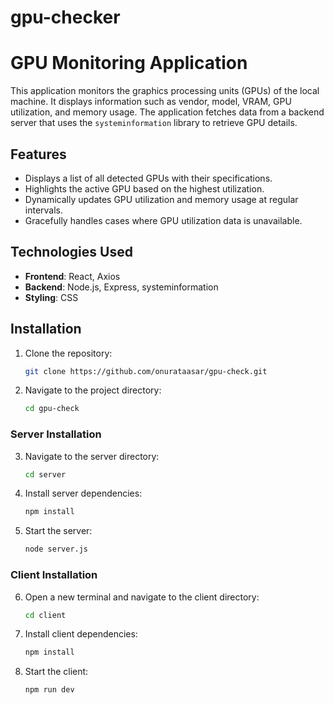 # gpu-checker

# GPU Monitoring Application

This application monitors the graphics processing units (GPUs) of the local machine. It displays information such as vendor, model, VRAM, GPU utilization, and memory usage. The application fetches data from a backend server that uses the `systeminformation` library to retrieve GPU details.

## Features

- Displays a list of all detected GPUs with their specifications.
- Highlights the active GPU based on the highest utilization.
- Dynamically updates GPU utilization and memory usage at regular intervals.
- Gracefully handles cases where GPU utilization data is unavailable.

## Technologies Used

- **Frontend**: React, Axios
- **Backend**: Node.js, Express, systeminformation
- **Styling**: CSS

## Installation

1. Clone the repository:

   ```bash
   git clone https://github.com/onurataasar/gpu-check.git

   ```

2. Navigate to the project directory:
   ```bash
   cd gpu-check
   ```

### Server Installation

3. Navigate to the server directory:

   ```bash
   cd server
   ```

4. Install server dependencies:

   ```bash
   npm install
   ```

5. Start the server:
   ```bash
   node server.js
   ```

### Client Installation

6. Open a new terminal and navigate to the client directory:

   ```bash
   cd client
   ```

7. Install client dependencies:

   ```bash
   npm install
   ```

8. Start the client:
   ```bash
   npm run dev
   ```
